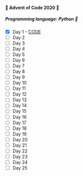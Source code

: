 #### :evergreen_tree: Advent of Code 2020 :evergreen_tree:
##### Programming language: Python :snake:
- [X] Day 1 - [CODE](https://github.com/FixxxarN/advent-of-code-20/blob/main/day-01/day_1.py)
- [ ] Day 2
- [ ] Day 3
- [ ] Day 4
- [ ] Day 5
- [ ] Day 6
- [ ] Day 7
- [ ] Day 8
- [ ] Day 9
- [ ] Day 10
- [ ] Day 11
- [ ] Day 12
- [ ] Day 13
- [ ] Day 14
- [ ] Day 15
- [ ] Day 16
- [ ] Day 17
- [ ] Day 18
- [ ] Day 19
- [ ] Day 20
- [ ] Day 21
- [ ] Day 22
- [ ] Day 23
- [ ] Day 24
- [ ] Day 25
